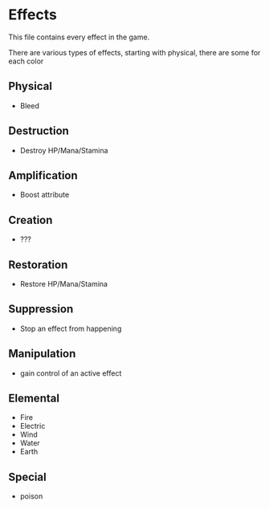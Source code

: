 # Effects
This file contains every effect in the game.

There are various types of effects, starting with physical, there are some for each color

## Physical
* Bleed
## Destruction
* Destroy HP/Mana/Stamina
## Amplification
* Boost attribute
## Creation
* ???
## Restoration
* Restore HP/Mana/Stamina
## Suppression
* Stop an effect from happening
## Manipulation
* gain control of an active effect
## Elemental
* Fire
* Electric
* Wind
* Water
* Earth
## Special
* poison
